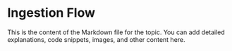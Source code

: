 # Ingestion Flow

This is the content of the Markdown file for the topic.
You can add detailed explanations, code snippets, images, and other content here.
